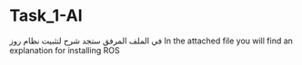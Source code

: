 # Task_1-AI
في الملف المرفق ستجد شرح لتثبيت نظام روز 
In the attached file you will find an explanation for installing ROS
